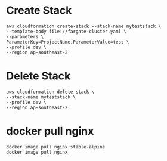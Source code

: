 
# Create Stack
```
aws cloudformation create-stack --stack-name myteststack \
--template-body file://fargate-cluster.yaml \
--parameters \
ParameterKey=ProjectName,ParameterValue=test \
--profile dev \
--region ap-southeast-2
```
# Delete Stack
```
aws cloudformation delete-stack \
--stack-name myteststack \
--profile dev \
--region ap-southeast-2
```
# docker pull nginx
```
docker image pull nginx:stable-alpine
docker image pull nginx

```
